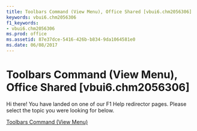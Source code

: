 ```yaml
---
title: Toolbars Command (View Menu), Office Shared [vbui6.chm2056306]
keywords: vbui6.chm2056306
f1_keywords:
- vbui6.chm2056306
ms.prod: office
ms.assetid: 87e37dce-5416-426b-b834-9da1064581e0
ms.date: 06/08/2017
---
```



# Toolbars Command (View Menu), Office Shared [vbui6.chm2056306]

Hi there! You have landed on one of our F1 Help redirector pages. Please select the topic you were looking for below.

[Toolbars Command (View Menu)](http://msdn.microsoft.com/library/59c71849-d2eb-ef1f-a55b-2f9acf7dd80c%28Office.15%29.aspx)

